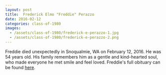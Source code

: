 ```yaml
---
layout: post
title:  Frederick Elmo "Freddie" Perazzo
date: 2016-02-12
categories: class-of-1980
images:
  - /assets/class-of-1980/frederick-e-perazzo-1.jpg
  - /assets/class-of-1980/frederick-e-perazzo-2.png
---
```

Freddie died unexpectedly in Snoqualmie, WA on February 12, 2016.  He was 54 years old.  His family remembers him as a gentle and kind-hearted soul, who made everyone he met smile and feel loved.  Freddie's full obituary can be found [here](http://tinyurl.com/gs8vuem).
